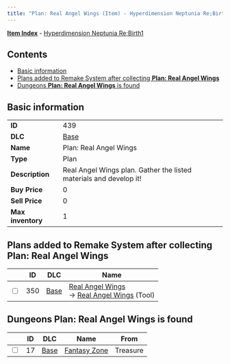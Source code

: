 ```yaml
---
title: "Plan: Real Angel Wings (Item) - Hyperdimension Neptunia Re;Birth1"
---
```


[**Item Index**](/neptunia/rb1/item/index.html) - [Hyperdimension Neptunia Re;Birth1](/neptunia/rb1)

## Contents

- [Basic information](#basic-information)
- [Plans added to Remake System after collecting **Plan: Real Angel Wings**](#plans-added-to-remake-system-after-collecting-plan-real-angel-wings)
- [Dungeons **Plan: Real Angel Wings** is found](#dungeons-plan-real-angel-wings-is-found)

## Basic information

|   |   |
| -- | -- |
| **ID** | 439 |
| **DLC** | [Base](/neptunia/rb1/dlc/1-base.html) |
| **Name** | Plan: Real Angel Wings |
| **Type** | Plan |
| **Description** | Real Angel Wings plan. Gather the listed materials and develop it! |
| **Buy Price** | 0 |
| **Sell Price** | 0 |
| **Max inventory** | 1 |

## Plans added to Remake System after collecting **Plan: Real Angel Wings**

|    | ID | DLC | Name |
| -- | -- | --- | ---- |
| <input type="checkbox" id="rb1-remake-1-350" class="trackbox" /> | 350 | [Base](/neptunia/rb1/dlc/1-base.html) | [Real Angel Wings](/neptunia/rb1/remake/1-350-real-angel-wings.html)<br />→ [Real Angel Wings](/neptunia/rb1/item/1-43-real-angel-wings.html) (Tool) |

## Dungeons **Plan: Real Angel Wings** is found

|    | ID | DLC | Name | From |
| -- | -- | --- | ---- | ---- |
| <input type="checkbox" id="rb1-dungeon-1-17" class="trackbox" /> | 17 | [Base](/neptunia/rb1/dlc/1-base.html) | [Fantasy Zone](/neptunia/rb1/dungeon/1-17-fantasy-zone.html) | Treasure |
